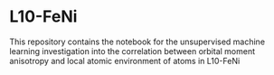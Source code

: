 # L10-FeNi
This repository contains the notebook for the unsupervised machine learning investigation into the correlation between orbital moment anisotropy and local atomic environment of atoms in L10-FeNi

